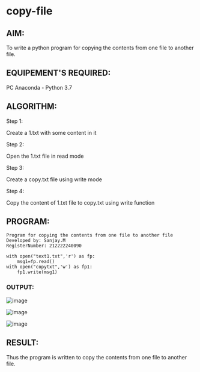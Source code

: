 # copy-file
## AIM:
To write a python program for copying the contents from one file to another file.
## EQUIPEMENT'S REQUIRED: 
PC
Anaconda - Python 3.7
## ALGORITHM: 

Step 1:

Create a 1.txt with some content in it

Step 2:

Open the 1.txt file in read mode

Step 3:

Create a copy.txt file using write mode

Step 4:

Copy the content of 1.txt file to copy.txt using write function

## PROGRAM:
```
Program for copying the contents from one file to another file
Developed by: Sanjay.M
RegisterNumber: 212222240090

with open("text1.txt",'r') as fp:
    msg1=fp.read()
with open("copytxt",'w') as fp1:
    fp1.write(msg1)
```
### OUTPUT:

![image](https://github.com/Sanjay22006832/copy-file/assets/119830477/bbdae8b1-447c-4290-9652-b28e705dc2c9)

![image](https://github.com/Sanjay22006832/copy-file/assets/119830477/98bf8b79-774b-476d-abe9-4cc87d183e0f)

![image](https://github.com/Sanjay22006832/copy-file/assets/119830477/7d2ec5a6-c37a-4e38-afb8-0c4cb3fff14e)

## RESULT:
Thus the program is written to copy the contents from one file to another file.
